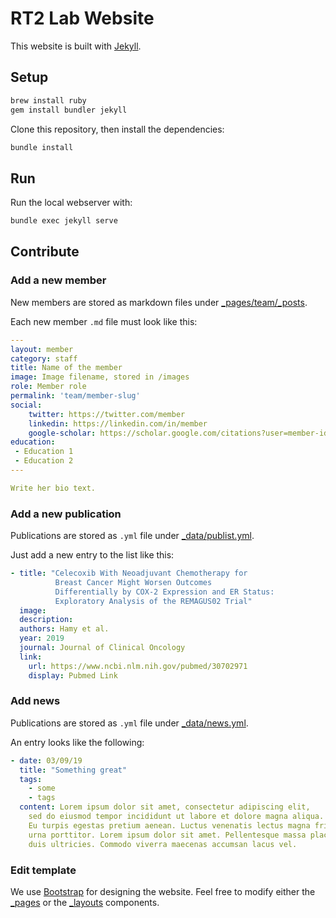 # RT2 Lab Website

This website is built with [Jekyll](https://jekyllrb.com/).

## Setup

``` bash
brew install ruby
gem install bundler jekyll
```

Clone this repository, then install the dependencies:

``` bash
bundle install
```

## Run

Run the local webserver with:

``` bash
bundle exec jekyll serve
```

## Contribute

### Add a new member

New members are stored as markdown files under [_pages/team/_posts](_pages/team/_posts).

Each new member `.md` file must look like this:

``` yaml
---
layout: member
category: staff
title: Name of the member
image: Image filename, stored in /images
role: Member role
permalink: 'team/member-slug'
social:
    twitter: https://twitter.com/member
    linkedin: https://linkedin.com/in/member
    google-scholar: https://scholar.google.com/citations?user=member-id
education:
 - Education 1
 - Education 2
---

Write her bio text.
```

### Add a new publication

Publications are stored as `.yml` file under [_data/publist.yml](_data/publist.yml).

Just add a new entry to the list like this:

``` yaml
- title: "Celecoxib With Neoadjuvant Chemotherapy for
          Breast Cancer Might Worsen Outcomes
          Differentially by COX-2 Expression and ER Status:
          Exploratory Analysis of the REMAGUS02 Trial"
  image:
  description:
  authors: Hamy et al.
  year: 2019
  journal: Journal of Clinical Oncology
  link:
    url: https://www.ncbi.nlm.nih.gov/pubmed/30702971
    display: Pubmed Link
```

### Add news

Publications are stored as `.yml` file under [_data/news.yml](_data/news.yml).

An entry looks like the following:

```yaml
- date: 03/09/19
  title: "Something great"
  tags:
    - some
    - tags
  content: Lorem ipsum dolor sit amet, consectetur adipiscing elit,
    sed do eiusmod tempor incididunt ut labore et dolore magna aliqua.
    Eu turpis egestas pretium aenean. Luctus venenatis lectus magna fringilla
    urna porttitor. Lorem ipsum dolor sit amet. Pellentesque massa placerat
    duis ultricies. Commodo viverra maecenas accumsan lacus vel.
```

### Edit template

We use [Bootstrap](https://getbootstrap.com/) for designing the website. Feel free to modify either the [_pages](_pages/) or the
[_layouts](_layouts/) components.
